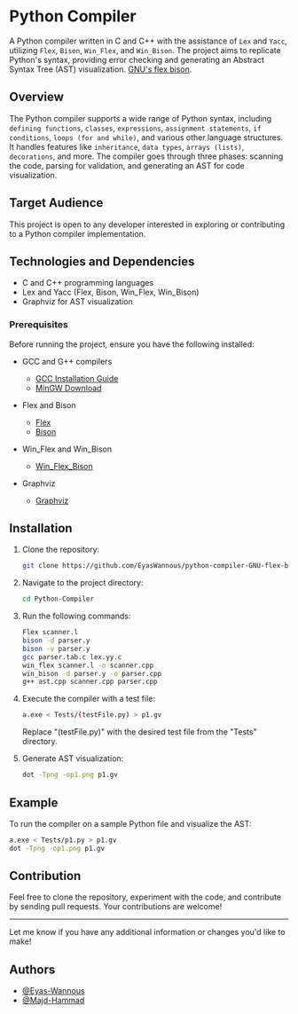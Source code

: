 # Python Compiler

A Python compiler written in C and C++ with the assistance of `Lex` and `Yacc`, utilizing `Flex`, `Bison`, `Win_Flex`, and `Win_Bison`. The project aims to replicate Python's syntax, providing error checking and generating an Abstract Syntax Tree (AST) visualization. [GNU's flex bison](https://www.gnu.org/software/bison/manual/).

## Overview

The Python compiler supports a wide range of Python syntax, including `defining functions`, `classes`, `expressions`, `assignment statements`, `if conditions`, `loops (for and while)`, and various other language structures. It handles features like `inheritance`, `data types`, `arrays (lists)`, `decorations`, and more. The compiler goes through three phases: scanning the code, parsing for validation, and generating an AST for code visualization.

## Target Audience

This project is open to any developer interested in exploring or contributing to a Python compiler implementation.

## Technologies and Dependencies

- C and C++ programming languages
- Lex and Yacc (Flex, Bison, Win_Flex, Win_Bison)
- Graphviz for AST visualization

### Prerequisites

Before running the project, ensure you have the following installed:

- GCC and G++ compilers
  - [GCC Installation Guide](https://gcc.gnu.org/install/index.html)
  - [MinGW Download](https://www.mingw-w64.org/downloads/)

- Flex and Bison
  - [Flex](https://gnuwin32.sourceforge.net/packages/flex.htm)
  - [Bison](https://gnuwin32.sourceforge.net/packages/bison.htm)

- Win_Flex and Win_Bison
  - [Win_Flex_Bison](https://sourceforge.net/projects/winflexbison/)

- Graphviz
  - [Graphviz](https://www.graphviz.org/download/)

## Installation

1. Clone the repository:

    ```bash
    git clone https://github.com/EyasWannous/python-compiler-GNU-flex-bison.git
    ```

2. Navigate to the project directory:

    ```bash
    cd Python-Compiler
    ```

3. Run the following commands:

    ```bash
    Flex scanner.l
    bison -d parser.y
    bison -v parser.y
    gcc parser.tab.c lex.yy.c
    win_flex scanner.l -o scanner.cpp
    win_bison -d parser.y -o parser.cpp
    g++ ast.cpp scanner.cpp parser.cpp
    ```

4. Execute the compiler with a test file:

    ```bash
    a.exe < Tests/(testFile.py) > p1.gv
    ```

    Replace "(testFile.py)" with the desired test file from the "Tests" directory.

5. Generate AST visualization:

    ```bash
    dot -Tpng -op1.png p1.gv
    ```

## Example

To run the compiler on a sample Python file and visualize the AST:

```bash
a.exe < Tests/p1.py > p1.gv
dot -Tpng -op1.png p1.gv
```

## Contribution

Feel free to clone the repository, experiment with the code, and contribute by sending pull requests. Your contributions are welcome!

---

Let me know if you have any additional information or changes you'd like to make!
## Authors
- [@Eyas-Wannous](https://github.com/EyasWannous)
- [@Majd-Hammad](https://github.com/Majdham000)

